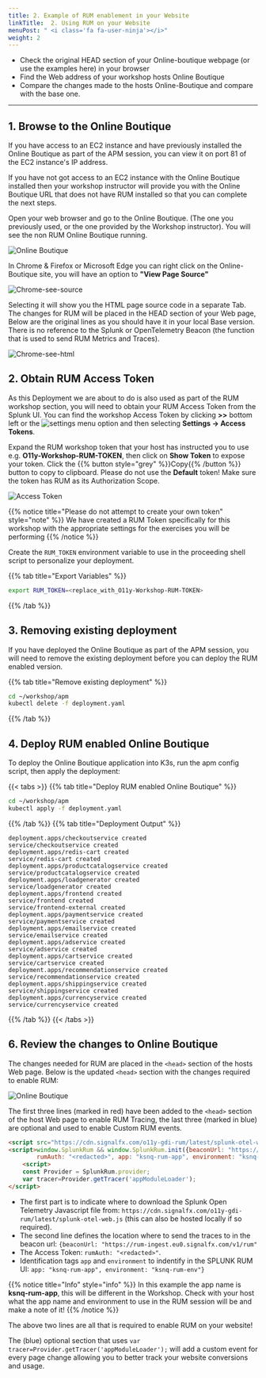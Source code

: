 ```yaml
---
title: 2. Example of RUM enablement in your Website
linkTitle:  2. Using RUM on your Website
menuPost: " <i class='fa fa-user-ninja'></i>"
weight: 2
---
```


* Check the original HEAD section of your Online-boutique webpage (or use the examples here) in your browser
* Find the Web address of your workshop hosts Online Boutique
* Compare the changes made to the hosts Online-Boutique and compare with the base one.

---

## 1. Browse to the Online Boutique

If you have access to an EC2 instance and have previously installed the Online Boutique as part of the APM session, you can view it on port 81 of the EC2 instance's IP address.

If you have not got access to an EC2 instance with the Online Boutique installed then your workshop instructor will provide you with the Online Boutique URL that does not have RUM installed so that you can complete the next steps.

Open your web browser and go to the Online Boutique.  (The one you previously used, or the one provided by the Workshop instructor). You will see the non RUM Online Boutique running.

![Online Boutique](../images/online-boutique.png)

In Chrome & Firefox or Microsoft Edge you can right click on the Online-Boutique site, you will have an option to **"View Page Source"**

![Chrome-see-source](../images/Chrome-1.png)

Selecting it will show you the HTML page source code in a separate Tab. The changes for RUM will be placed in the HEAD section of your Web page, Below are the original lines as you should have it in your local Base version. There is no reference to the Splunk or OpenTelemetry Beacon (the function that is used to send RUM Metrics and Traces).

![Chrome-see-html](../images/Chrome-html.png)

## 2. Obtain RUM Access Token

As this Deployment we are about to do is also used as part of the RUM workshop section, you will need to obtain your RUM Access Token from the Splunk UI. You can find the workshop Access Token by clicking **>>** bottom left or the ![settings](../images/setting.png?classes=inline&height=25px) menu option and then selecting **Settings → Access Tokens**.

Expand the RUM workshop token that your host has instructed you to use e.g. **O11y-Workshop-RUM-TOKEN**, then click on **Show Token** to expose your token. Click the {{% button style="grey" %}}Copy{{% /button %}} button to copy to clipboard. Please do not use the **Default** token! Make sure the token has RUM as its Authorization Scope.

![Access Token](../images/RUM-Access-Token.png)

{{% notice title="Please do not attempt to create your own token" style="note" %}}
We have created a RUM Token specifically for this workshop with the appropriate settings for the exercises you will be performing
{{% /notice %}}

Create the `RUM_TOKEN` environment variable to use in the proceeding shell script to personalize your deployment.

{{% tab title="Export Variables" %}}

```bash
export RUM_TOKEN=<replace_with_O11y-Workshop-RUM-TOKEN>
```

{{% /tab %}}

## 3. Removing existing deployment

If you have deployed the Online Boutique as part of the APM session, you will need to remove the existing deployment before you can deploy the RUM enabled version.

{{% tab title="Remove existing deployment" %}}

```bash
cd ~/workshop/apm
kubectl delete -f deployment.yaml
```

{{% /tab %}}

## 4. Deploy RUM enabled Online Boutique

To deploy the Online Boutique application into K3s, run the apm config script, then apply the deployment:

{{< tabs >}}
{{% tab title="Deploy RUM enabled Online Boutique" %}}

```bash
cd ~/workshop/apm
kubectl apply -f deployment.yaml
```

{{% /tab %}}
{{% tab title="Deployment Output" %}}

``` text
deployment.apps/checkoutservice created
service/checkoutservice created
deployment.apps/redis-cart created
service/redis-cart created
deployment.apps/productcatalogservice created
service/productcatalogservice created
deployment.apps/loadgenerator created
service/loadgenerator created
deployment.apps/frontend created
service/frontend created
service/frontend-external created
deployment.apps/paymentservice created
service/paymentservice created
deployment.apps/emailservice created
service/emailservice created
deployment.apps/adservice created
service/adservice created
deployment.apps/cartservice created
service/cartservice created
deployment.apps/recommendationservice created
service/recommendationservice created
deployment.apps/shippingservice created
service/shippingservice created
deployment.apps/currencyservice created
service/currencyservice created
```

{{% /tab %}}
{{< /tabs >}}

## 6.  Review the changes to Online Boutique

The changes needed for RUM are placed in the `<head>` section of the hosts Web page. Below is the updated `<head>` section with the changes required to enable RUM:

![Online Boutique](../images/ViewRUM-HEAD-html.png)

The first three lines (marked in red) have been added to the `<head>` section of the host Web page to enable RUM Tracing, the last three (marked in blue) are optional and used to enable Custom RUM events.

``` html
<script src="https://cdn.signalfx.com/o11y-gdi-rum/latest/splunk-otel-web.js" type="text/javascript"></script>
<script>window.SplunkRum && window.SplunkRum.init({beaconUrl: "https://rum-ingest.eu0.signalfx.com/v1/rum",
        rumAuth: "<redacted>", app: "ksnq-rum-app", environment: "ksnq-rum-env"});</script>
    <script>
    const Provider = SplunkRum.provider; 
    var tracer=Provider.getTracer('appModuleLoader');
</script>
```

* The first part is to indicate where to download the Splunk Open Telemetry Javascript file from: `https://cdn.signalfx.com/o11y-gdi-rum/latest/splunk-otel-web.js` (this can also be hosted locally if so required).
* The second line defines the location where to send the traces to in the beacon url: `{beaconUrl: "https://rum-ingest.eu0.signalfx.com/v1/rum"`
* The Access Token:  `rumAuth: "<redacted>"`.
* Identification tags `app` and `environment` to indentify in the SPLUNK RUM UI:  `app: "ksnq-rum-app", environment: "ksnq-rum-env"}`

{{% notice title="Info" style="info" %}}
In this example the app name is **ksnq-rum-app**, this will be different in the Workshop. Check with your host what the app name and environment to use in the RUM session will be and make a note of it!
{{% /notice %}}

The above two lines are all that is required to enable RUM on your website!

The (blue) optional section that uses `var tracer=Provider.getTracer('appModuleLoader');` will add a custom event for every page change allowing you to better track your website conversions and usage.  
